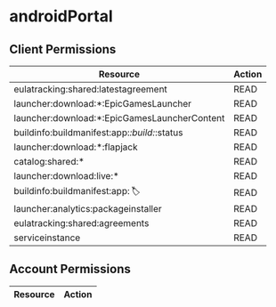 # androidPortal


## Client Permissions
| Resource | Action |
| - | - |
| eulatracking:shared:latestagreement | READ |
| launcher:download:*:EpicGamesLauncher | READ |
| launcher:download:*:EpicGamesLauncherContent | READ |
| buildinfo:buildmanifest:app:*:build:*:status | READ |
| launcher:download:*:flapjack | READ |
| catalog:shared:* | READ |
| launcher:download:live:* | READ |
| buildinfo:buildmanifest:app:*:label:* | READ |
| launcher:analytics:packageinstaller | READ |
| eulatracking:shared:agreements | READ |
| serviceinstance | READ |

## Account Permissions
| Resource | Action |
| - | - |

